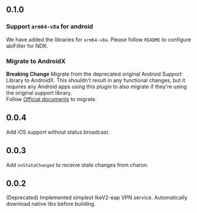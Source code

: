 ## 0.1.0
### Support `arm64-v8a` for android
We have added the libraries for `arm64-v8a`.
Please follow `README` to configure abiFilter for NDK.
### Migrate to AndroidX
**Breaking Change**
Migrate from the deprecated original Android Support Library to AndroidX. This shouldn't result in any functional changes, but it requires any Android apps using this plugin to also migrate if they're using the original support library.  
Follow [Official documents](https://developer.android.com/jetpack/androidx/migrate) to migrate.

## 0.0.4
Add iOS support without status broadcast.

## 0.0.3
Add `onStateChanged` to receive state changes from charon.

## 0.0.2
(Deprecated)
Implemented simplest IkeV2-eap VPN service.
Automatically download native libs before building.
